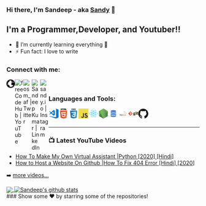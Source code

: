 ### Hi there, I'm Sandeep - aka [Sandy][website] 👋



## I'm a Programmer,Developer, and Youtuber!!

- 🌱 I’m currently learning everything 🤣
- ⚡ Fun fact: I love to write



### Connect with me:

[<img align="left" alt="https://sandy2864.github.io/portfolio/" width="22px" src="https://raw.githubusercontent.com/iconic/open-iconic/master/svg/globe.svg" />][website]
[<img align="left" alt="freeCodeHub | YouTube" width="22px" src="https://cdn.jsdelivr.net/npm/simple-icons@v3/icons/youtube.svg" />][youtube]
[<img align="left" alt="osm_af | Twitter" width="22px" src="https://cdn.jsdelivr.net/npm/simple-icons@v3/icons/twitter.svg" />][twitter]
[<img align="left" alt="Sandeep Kumar | LinkedIn" width="22px" src="https://cdn.jsdelivr.net/npm/simple-icons@v3/icons/linkedin.svg" />][linkedin]
[<img align="left" alt="sandy.io | Instagram" width="22px" src="https://cdn.jsdelivr.net/npm/simple-icons@v3/icons/instagram.svg" />][instagram]

<br />

### Languages and Tools:

<img align="left" alt="Visual Studio Code" width="26px" src="https://raw.githubusercontent.com/github/explore/80688e429a7d4ef2fca1e82350fe8e3517d3494d/topics/visual-studio-code/visual-studio-code.png" />
<img align="left" alt="HTML5" width="26px" src="https://raw.githubusercontent.com/github/explore/80688e429a7d4ef2fca1e82350fe8e3517d3494d/topics/html/html.png" />
<img align="left" alt="CSS3" width="26px" src="https://raw.githubusercontent.com/github/explore/80688e429a7d4ef2fca1e82350fe8e3517d3494d/topics/css/css.png" />
<img align="left" alt="JavaScript" width="26px" src="https://raw.githubusercontent.com/github/explore/80688e429a7d4ef2fca1e82350fe8e3517d3494d/topics/javascript/javascript.png" />
<img align="left" alt="React" width="26px" src="https://raw.githubusercontent.com/github/explore/80688e429a7d4ef2fca1e82350fe8e3517d3494d/topics/react/react.png" />
<img align="left" alt="Node.js" width="26px" src="https://raw.githubusercontent.com/github/explore/80688e429a7d4ef2fca1e82350fe8e3517d3494d/topics/nodejs/nodejs.png" />
<img align="left" alt="SQL" width="26px" src="https://raw.githubusercontent.com/github/explore/80688e429a7d4ef2fca1e82350fe8e3517d3494d/topics/sql/sql.png" />
<img align="left" alt="MySQL" width="26px" src="https://raw.githubusercontent.com/github/explore/80688e429a7d4ef2fca1e82350fe8e3517d3494d/topics/mysql/mysql.png" />
<img align="left" alt="Git" width="26px" src="https://raw.githubusercontent.com/github/explore/80688e429a7d4ef2fca1e82350fe8e3517d3494d/topics/git/git.png" />
<img align="left" alt="GitHub" width="26px" src="https://raw.githubusercontent.com/github/explore/78df643247d429f6cc873026c0622819ad797942/topics/github/github.png" />

<br />
<br />

---

### 📺 Latest YouTube Videos

<!-- YOUTUBE:START -->
- [How To Make My Own Virtual Assistant |Python [2020] [Hindi]](https://youtu.be/7Qx4-1oS2qUo)
- [How to Host a Website On Github |How To Fix 404 Error [Hindi] [2020]](https://youtu.be/WyOEQBgverg)
<!-- YOUTUBE:END -->

➡️ [more videos...](https://youtube.com/freeCodeHub)


[website]:https://sandy2864.github.io/portfolio/
[twitter]: https://twitter.com/osm_af
[youtube]: https://youtube.com/freeCodeHub
[instagram]: https://instagram.com/sandy.io
[linkedin]: https://www.linkedin.com/in/sandeep-kumar-291226196/

</a>
<a href="https://github.com/sandy2864">
  <img align="center" src="https://github-readme-stats.vercel.app/api/top-langs/?username=sandy2864&theme=light&hide_langs_below=1" />
</a>
<a href="https://github.com/sandy2864">
 <img align="center" src="https://github-readme-stats.vercel.app/api?username=sandy2864&show_icons=true&theme=light&line_height=27" alt="Sandeep's github stats"/>
</a>
<div>
### Show some ❤️ by starring some of the repositories!

</div>

